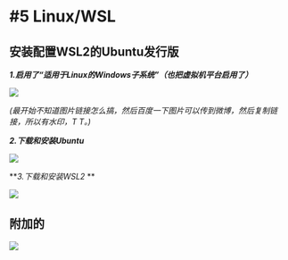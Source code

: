 # #5 Linux/WSL



## 安装配置WSL2的Ubuntu发行版



***1.启用了“适用于Linux的Windows子系统”（也把虚拟机平台启用了）***

![](https://wx4.sinaimg.cn/mw690/006d1MnPly1gjln1fr1tgj30ny0m640d.jpg)

*(最开始不知道图片链接怎么搞，然后百度一下图片可以传到微博，然后复制链接，所以有水印，T T。)*

***2.下载和安装Ubuntu***

![](https://wx4.sinaimg.cn/mw690/006d1MnPly1gjln1ip9zfj311z0u0aea.jpg)

***3.下载和安装WSL2* **

![](https://wx1.sinaimg.cn/mw690/006d1MnPly1gjln1d8vynj30ri0le75c.jpg)

## 附加的
![](https://wx3.sinaimg.cn/mw690/006d1MnPly1gjlp3tgzp7j30f904zgll.jpg)






 















